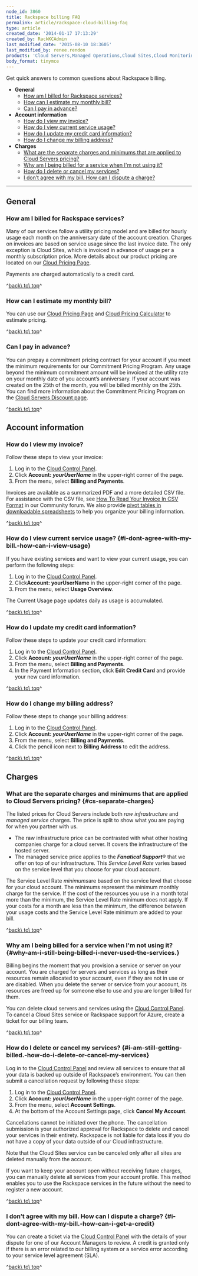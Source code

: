 ```yaml
---
node_id: 3860
title: Rackspace billing FAQ
permalink: article/rackspace-cloud-billing-faq
type: article
created_date: '2014-01-17 17:13:29'
created_by: RackKCAdmin
last_modified_date: '2015-08-10 18:3605'
last_modified_by: renee.rendon
products: 'Cloud Servers,Managed Operations,Cloud Sites,Cloud Monitoring,Cloud Files,Cloud Load Balancers,Cloud Databases,Cloud Block Storage,Cloud Queues'
body_format: tinymce
---
```


Get quick answers to common questions about Rackspace billing.

-   **General**
    -   [How am I billed for Rackspace
        services?](#how-am-i-billed-for-rackspace-services)
    -   [How can I estimate my monthly
        bill?](#how-can-i-estimate-my-monthly-bill)
    -   [Can I pay in advance?](#can-i-pay-in-advance)
-   **Account information**
    -   [How do I view my invoice?](#how-do-i-view-my-invoice)
    -   [How do I view current service
        usage?](#i-dont-agree-with-my-bill.-how-can-i-view-usage)
    -   [How do I update my credit card
        information?](#how-do-i-update-my-credit-card-information)
    -   [How do I change my billing
        address?](#how-do-i-change-my-billing-address)
-   **Charges**
    -   [What are the separate charges and minimums that are applied to
        Cloud Servers pricing?](#cs-separate-charges)
    -   [Why am I being billed for a service when I'm not using
        it?](#why-am-i-still-being-billed-i-never-used-the-services.)
    -   [How do I delete or cancel my
        services?](#i-am-still-getting-billed.-how-do-i-delete-or-cancel-my-services)
    -   [I don&rsquo;t agree with my bill.  How can I dispute a
        charge?](#i-dont-agree-with-my-bill.-how-can-i-get-a-credit)

* * * * *

General
-------

### How am I billed for Rackspace services?

Many of our services follow a utility pricing model and are billed for
hourly usage each month on the anniversary date of the account creation.
 Charges on invoices are based on service usage since the last invoice
date.  The only exception is Cloud Sites, which is invoiced in advance
of usage per a monthly subscription price.  More details about our
product pricing are located on our [Cloud Pricing
Page](http://www.rackspace.com/cloud/public-pricing/).

Payments are charged automatically to a credit card.

^[back\\ to\\ top](#top)^

### How can I estimate my monthly bill?

You can use our [Cloud Pricing
Page](http://www.rackspace.com/cloud/public-pricing/) and [Cloud Pricing
Calculator](http://www.rackspace.com/calculator/) to estimate pricing.

^[back\\ to\\ top](#top)^

### Can I pay in advance?

You can prepay a commitment pricing contract for your account if you
meet the minimum requirements for our Commitment Pricing Program.  Any
usage beyond the minimum commitment amount will be invoiced at the
utility rate on your monthly date of you account&rsquo;s anniversary.  If your
account was created on the 25th of the month, you will be billed monthly
on the 25th. You can find more information about the Commitment Pricing
Program on the [Cloud Servers Discount
page](http://www.rackspace.com/cloud/servers/discounts/).

^[back\\ to\\ top](#top)^

Account information
-------------------

### How do I view my invoice?

Follow these steps to view your invoice:

1.  Log in to the [Cloud Control Panel](https://mycloud.rackspace.com).
2.  Click **Account: *yourUserName*** in the upper-right corner of the
    page.
3.  From the menu, select **Billing and Payments**.

Invoices are available as a summarized PDF and a more detailed CSV file.
For assistance with the CSV file, see [How To Read Your Invoice In CSV
Format](https://community.rackspace.com/products/f/25/t/4950) in our
Community forum. We also provide [pivot tables in downloadable
spreadsheets](/knowledge_center/article/use-pivot-tables-with-your-cloud-billing-invoice)
to help you organize your billing information.

^[back\\ to\\ top](#top)^

### How do I view current service usage? {#i-dont-agree-with-my-bill.-how-can-i-view-usage}

If you have existing services and want to view your current usage, you
can perform the following steps:

1.  Log in to the [Cloud Control Panel](https://mycloud.rackspace.com).
2.  Click**Account: yourUserName** in the upper-right corner of the
    page.
3.  From the menu, select **Usage Overview**.

The Current Usage page updates daily as usage is accumulated.

^[back\\ to\\ top](#top)^

### How do I update my credit card information?

Follow these steps to update your credit card information:

1.  Log in to the [Cloud Control Panel](https://mycloud.rackspace.com).
2.  Click **Account: *yourUserName*** in the upper-right corner of the
    page.
3.  From the menu, select **Billing and Payments**.
4.  In the Payment Information section, click **Edit Credit Card** and
    provide your new card information.

^[back\\ to\\ top](#top)^

### How do I change my billing address?

Follow these steps to change your billing address:

1.  Log in to the [Cloud Control Panel](https://mycloud.rackspace.com).
2.  Click **Account: *yourUserName*** in the upper-right corner of the
    page.
3.  From the menu, select ****Billing and Payments****.
4.  Click the pencil icon next to ****Billing Address**** to edit the
    address.

^[back\\ to\\ top](#top)^

Charges
-------

### What are the separate charges and minimums that are applied to Cloud Servers pricing? {#cs-separate-charges}

The listed prices for Cloud Servers include both *raw
infrastructure* and *managed service* charges. The price is split to
show what you are paying for when you partner with us.

-   The raw infrastructure price can be contrasted with what other
    hosting companies charge for a cloud server.  It covers the
    infrastructure of the hosted server.
-   The managed service price applies to the ***Fanatical Support***&reg;
    that we offer on top of our infrastructure. This *Service Level
    Rate* varies based on the service level that you choose for your
    cloud account.

The Service Level Rate *minimums*are based on the service level that
choose for your cloud account. The minimums represent the minimum
monthly charge for the service.  If the cost of the resources you use in
a month total more than the minimum, the Service Level Rate minimum does
not apply. If your costs for a month are less than the minimum, the
difference between your usage costs and the Service Level Rate minimum
are added to your bill.

^[back\\ to\\ top](#top)^

### Why am I being billed for a service when I'm not using it? {#why-am-i-still-being-billed-i-never-used-the-services.}

Billing begins the moment that you provision a service or server on your
account. You are charged for servers and services as long as their
resources remain allocated to your account, even if they are not in use
or are disabled. When you delete the server or service from your
account, its resources are freed up for someone else to use and you are
longer billed for them.

You can delete cloud servers and services using the [Cloud Control
Panel](http://mycloud.rackspace.com).  To cancel a Cloud Sites service
or Rackspace support for Azure, create a ticket for our billing team.

^[back\\ to\\ top](#top)^

### How do I delete or cancel my services? {#i-am-still-getting-billed.-how-do-i-delete-or-cancel-my-services}

Log in to the [Cloud Control Panel](https://mycloud.rackspace.com/) and
review all services to ensure that all your data is backed up outside of
Rackspace&rsquo;s environment. You can then submit a cancellation request by
following these steps:

1.  Log in to the [Cloud Control Panel](https://mycloud.rackspace.com).
2.  Click **Account: *yourUserName*** in the upper-right corner of the
    page.
3.  From the menu, select **Account Settings**.
4.  At the bottom of the Account Settings page, click **Cancel My
    Account**.

Cancellations cannot be initiated over the phone. The cancellation
submission is your authorized approval for Rackspace to delete and
cancel your services in their entirety. Rackspace is not liable for data
loss if you do not have a copy of your data outside of our Cloud
infrastructure.

Note that the Cloud Sites service can be canceled only after all sites
are deleted manually from the account.

If you want to keep your account open without receiving future charges,
you can manually delete all services from your account profile.  This
method enables you to use the Rackspace services in the future without
the need to register a new account.

^[back\\ to\\ top](#top)^

### I don&rsquo;t agree with my bill.  How can I dispute a charge? {#i-dont-agree-with-my-bill.-how-can-i-get-a-credit}

You can create a ticket via the [Cloud Control
Panel](https://mycloud.rackspace.com/) with the details of your dispute
for one of our Account Managers to review.  A credit is granted only if
there is an error related to our billing system or a service error
according to your service level agreement (SLA).

^[back\\ to\\ top](#top)^

